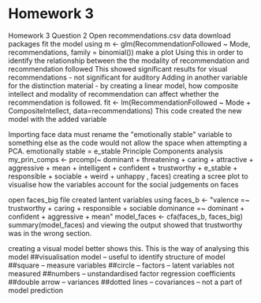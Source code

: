 # Homework 3
 Homework 3
Question 2
Open recommendations.csv data 
download packages
fit the model using m <- glm(RecommendationFollowed ~ Mode, recommendations, family = binomial())
make a plot
Using this in order to identify the relationship between the the modality of recommendation and recommendation followed
This showed significant results for visual recommendations - not significant for auditory
Adding in another variable for the distinction material - by creating a linear model, how composite intellect and modality of recommendation can affect whether the recommendation is followed. 
fit <- lm(RecommendationFollowed ~ Mode + CompositeIntellect, data=recommendations)
This code created the new model with the added variable 

Importing face data 
must rename the "emotionally stable" variable to something else as the code would not allow the space when attempting a PCA.
emotionally stable = e_stable
Principle Components analysis
my_prin_comps <-  prcomp(~ dominant + threatening + caring + attractive + aggressive + mean + intelligent + confident + trustworthy + e_stable + responsible + sociable + weird + unhappy , faces)
creating a scree plot to visualise how the variables account for the social judgements on faces

open faces_big file
created lantent variables using faces_b <- "valence =~ trustworthy + caring + responsible + sociable 
                dominance =~ dominant + confident + aggressive + mean"
model_faces <- cfa(faces_b, faces_big)
summary(model_faces)
and viewing the output showed that trustworthy was in the wrong section. 

creating a visual model better shows this. 
This is the way of analysing this model
##visualisation model – useful to identify structure of model
##square – measure variables 
##circle – factors – latent variables not measured
##numbers – unstandardised factor regression coefficients
##double arrow – variances
##dotted lines – covariances – not a part of model prediction

